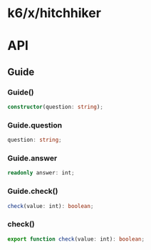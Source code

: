 k6/x/hitchhiker
===============

API
===

Guide
-----

### Guide()

```ts
constructor(question: string);
```

### Guide.question

```ts
question: string;
```

### Guide.answer

```ts
readonly answer: int;
```

### Guide.check()

```ts
check(value: int): boolean;
```

### check()

```ts
export function check(value: int): boolean;
```
